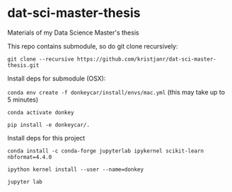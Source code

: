 # dat-sci-master-thesis
Materials of my Data Science Master's thesis


This repo contains submodule, so do git clone recursively:

`git clone --recursive https://github.com/kristjanr/dat-sci-master-thesis.git`


Install deps for submodule (OSX):

`conda env create -f donkeycar/install/envs/mac.yml` (this may take up to 5 minutes)

`conda activate donkey`

`pip install -e donkeycar/.`


Install deps for this project

`conda install -c conda-forge jupyterlab ipykernel scikit-learn nbformat=4.4.0`

`ipython kernel install --user --name=donkey`

`jupyter lab`
